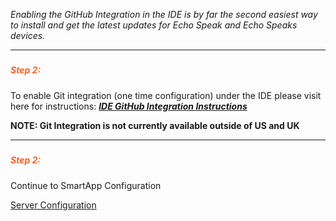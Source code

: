 *Enabling the GitHub Integration in the IDE is by far the second easiest way to install and get the latest updates for Echo Speak and Echo Speaks devices.*

---
##### <h5 style="color: #FF6025;">Step 2:</h5>
To enable Git integration (one time configuration) under the IDE please visit here for instructions: ***[IDE GitHub Integration Instructions](http://docs.smartthings.com/en/latest/tools-and-ide/github-integration.html)***

**NOTE: Git Integration is not currently available outside of US and UK**

---
##### <h5 style="color: #FF6025;">Step 2:</h5>
Continue to SmartApp Configuration

[Server Configuration](https://tonesto7.github.io/echo-speaks-docs/#/docs/installation/configuration/appConfig "wikilink")